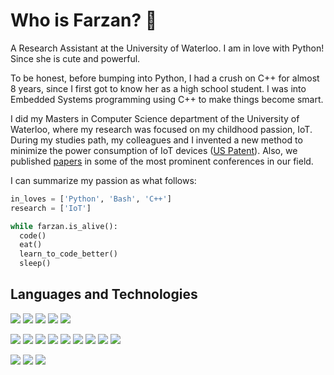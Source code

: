 # Who is Farzan? 🐋

A Research Assistant at the University of Waterloo. I am in love with Python! Since she is cute and powerful. 

To be honest, before bumping into Python, I had a crush on C++ for almost 8 years, since I first got to know her as a high school student. I was into Embedded Systems programming using C++ to make things become smart. 

I did my Masters in Computer Science department of the University of Waterloo, where my research was focused on my childhood passion, IoT. During my studies path, my colleagues and I invented a new method to minimize the power consumption of IoT devices ([US Patent](https://patentimages.storage.googleapis.com/a2/38/c3/7013ac293ff7c3/US20210288755A1.pdf)). Also, we published [papers](https://scholar.google.com/citations?hl=en&user=iWgKz8YAAAAJ) in some of the most prominent conferences in our field.

I can summarize my passion as what follows:
‍‍
```python
in_loves = ['Python', 'Bash', 'C++']
research = ['IoT']

while farzan.is_alive():
  code()
  eat()
  learn_to_code_better()
  sleep()
```

## Languages and Technologies
[![](https://img.shields.io/badge/-python3-grey?style=for-the-badge&logo=python&logoColor=yellow)](https://www.python.org/)
[![](https://img.shields.io/badge/-MySQL-grey?style=for-the-badge&logo=MySQL&logoColor=white)](https://www.mysql.com/)
[![](https://img.shields.io/badge/-bash-grey?style=for-the-badge&logo=windows%20terminal&logoColor=white)](https://www.gnu.org/software/bash/)
[![](https://img.shields.io/badge/-++-grey?style=for-the-badge&logo=C&logoColor=white)]()
[![](https://img.shields.io/badge/-latex-grey?style=for-the-badge&logo=&logoColor=white)]()


[![](https://img.shields.io/badge/-Docker-grey?style=for-the-badge&logo=Docker&logoColor=white)](https://www.docker.com/)
[![](https://img.shields.io/badge/-Git-grey?style=for-the-badge&logo=git&logoColor=white)](https://git-scm.com/)
[![](https://img.shields.io/badge/-Numpy-grey?style=for-the-badge&logo=NumPy&logoColor=white)](https://numpy.org/)
[![](https://img.shields.io/badge/-Pandas-grey?style=for-the-badge&logo=pandas&logoColor=white)](https://pandas.pydata.org/)
[![](https://img.shields.io/badge/-Matplotlib-grey?style=for-the-badge&logo=&logoColor=white)](https://matplotlib.org/)
[![](https://img.shields.io/badge/-PyTorch-grey?style=for-the-badge&logo=PyTorch&logoColor=white)](https://pytorch.org/)
[![](https://img.shields.io/badge/-tkinter-grey?style=for-the-badge&logo=&logoColor=white)]()
[![](https://img.shields.io/badge/-OpenCV-grey?style=for-the-badge&logo=OpenCV&logoColor=white)](https://opencv.org/)
[![](https://img.shields.io/badge/-seaborn-grey?style=for-the-badge&logo=&logoColor=white)](https://seaborn.pydata.org/)

[![](https://img.shields.io/badge/-wireshark-grey?style=for-the-badge&logo=Wireshark&logoColor=white)]()
[![](https://img.shields.io/badge/-hostapd-grey?style=for-the-badge&logo=&logoColor=white)]()
[![](https://img.shields.io/badge/-iperf-grey?style=for-the-badge&logo=&logoColor=white)]()


